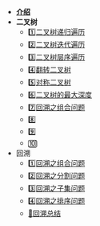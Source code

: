 * [**介绍**](Leetcode/)
* **二叉树**
  * [1️⃣二叉树递归遍历](Leetcode/二叉树的递归遍历.md)
  * [2️⃣二叉树迭代遍历](Leetcode/二叉树迭代遍历.md)
  * [3️⃣二叉树层序遍历](Leetcode/二叉树层序遍历.md)
  * [4️⃣翻转二叉树](Leetcode/翻转二叉树.md)
  * [5️⃣对称二叉树](Leetcode/对称二叉树.md)
  * [6️⃣二叉树的最大深度](Leetcode/二叉树的最大深度.md)
  * [7️⃣回溯之组合问题](Leetcode/回溯之组合问题.md)
  * 8️⃣
  * 9️⃣
  * 🔟
* 回溯
  * [1️⃣回溯之组合问题](Leetcode/回溯之组合问题.md)
  * [2️⃣回溯之分割问题](Leetcode/回溯之分割问题.md)
  * [3️⃣回溯之子集问题](Leetcode/回溯之子集问题.md)
  * [4️⃣回溯之排序问题](Leetcode/回溯之排序问题.md)
  * [💯回溯总结](Leetcode/回溯总结)


